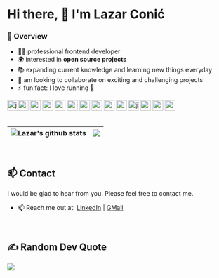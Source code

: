 # Hi there, 👋 I'm Lazar Conić

### 🔭 Overview
-   👨‍💻 professional frontend developer 
-   🌍 interested in **open source projects**
-   📚 expanding current knowledge and learning new things everyday
-   👯 am looking to collaborate on exciting and challenging projects
-   ⚡️ fun fact: I love running 🏃

 <div>
    <img src="https://user-images.githubusercontent.com/25181517/117447155-6a868a00-af3d-11eb-9cfe-245df15c9f3f.png" alt="js-icon" width="24" height="24"/><img src="https://user-images.githubusercontent.com/25181517/183890598-19a0ac2d-e88a-4005-a8df-1ee36782fde1.png" alt="ts-icon" width="24" height="24"/>
    <img src="https://user-images.githubusercontent.com/25181517/183897015-94a058a6-b86e-4e42-a37f-bf92061753e5.png" alt="react-icon" width="24" height="24"/>
    <img src="https://github.com/marwin1991/profile-technology-icons/assets/136815194/5f8c622c-c217-4649-b0a9-7e0ee24bd704" alt="next-icon" width="24" height="24"/>
    <img src="https://user-images.githubusercontent.com/25181517/117448124-a2da9800-af3e-11eb-85d2-bd1b69b65603.png" alt="vue-icon" width="24" height="24"/>
    <img src="https://user-images.githubusercontent.com/25181517/121401671-49102800-c959-11eb-9f6f-74d49a5e1774.png" alt="npm-icon" width="24" height="24"/>
    <img src="https://user-images.githubusercontent.com/25181517/183049794-a3dfaddd-22ee-4ffe-b0b4-549ccd4879f9.png" alt="yarn-icon" width="24" height="24"/>
    <img src="https://github-production-user-asset-6210df.s3.amazonaws.com/62091613/261395532-b40892ef-efb8-4b0e-a6b5-d1cfc2f3fc35.png" alt="vite-icon" width="24" height="24"/>
    <img src="https://user-images.githubusercontent.com/25181517/187955008-981340e6-b4cc-441b-80cf-7a5e94d29e7e.png" alt="webpack-icon" width="24" height="24"/>
    <img src="https://github.com/marwin1991/profile-technology-icons/assets/136815194/c49c6dbd-992a-4f14-9cf4-ff40cb5344ed" alt="gulp-icon" width="24" height="24"/>
    <img src="https://user-images.githubusercontent.com/25181517/187955005-f4ca6f1a-e727-497b-b81b-93fb9726268e.png" alt="jest-icon" width="24" height="24"/>
    <img src="https://user-images.githubusercontent.com/25181517/183568594-85e280a7-0d7e-4d1a-9028-c8c2209e073c.png" alt="node-icon" width="24" height="24"/>
    <img src="https://user-images.githubusercontent.com/25181517/183859966-a3462d8d-1bc7-4880-b353-e2cbed900ed6.png" alt="express-icon" width="24" height="24"/>
    <img src="https://user-images.githubusercontent.com/25181517/183896132-54262f2e-6d98-41e3-8888-e40ab5a17326.png" alt="aws-icon" width="24" height="24"/>
  </div>


<br/>

<!-- [![Anurag's GitHub stats](https://github-readme-stats.vercel.app/api?username=lzr247)](https://github.com/anuraghazra/github-readme-stats) -->

| <img align="center" src="https://github-readme-stats.vercel.app/api?username=lzr247" alt="Lazar's github stats" /> | <img align="center" src="https://github-readme-stats.vercel.app/api/top-langs/?username=lzr247" /> |
| ------------- | ------------- |

<br/>

## :mailbox: Contact
I would be glad to hear from you. Please feel free to contact me.

-   📫 Reach me out at: [LinkedIn](https://www.linkedin.com/in/lazar-coni%C4%87-196991207/) | [GMail](mailto:coniclazar1@gmail.com)

<br/>

## ✍️ Random Dev Quote
![](https://quotes-github-readme.vercel.app/api?type=horizontal)
